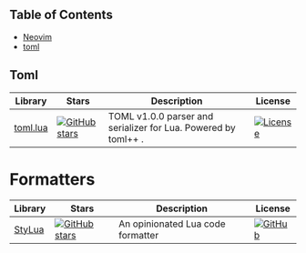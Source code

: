 


## Table of Contents

- [Neovim](#neovim)
- [toml](#toml)

## Toml
| Library  | Stars |  Description | License |
|--- | ---| ---|--- |
| [toml.lua](https://github.com/LebJe/toml.lua)  | [![GitHub stars](https://img.shields.io/github/stars/LebJe/toml.lua?style=social)](https://github.com/LebJe/toml.lua/stargazers/) | TOML v1.0.0 parser and serializer for Lua. Powered by toml++ .  | [![License](https://img.shields.io/badge/License-MIT-blue.svg)](https://opensource.org/licenses/MIT) |


# Formatters

| Library  | Stars |  Description | License |
|--- | ---| ---|--- |
| [StyLua](https://github.com/JohnnyMorganz/StyLua) | [![GitHub stars](https://img.shields.io/github/stars/JohnnyMorganz/StyLua?style=social)](https://github.com/JohnnyMorganz/StyLua/stargazers/) | An opinionated Lua code formatter | [![GitHub](https://img.shields.io/github/license/JohnnyMorganz/StyLua)](https://opensource.org/licenses/MPL-2.0) |
